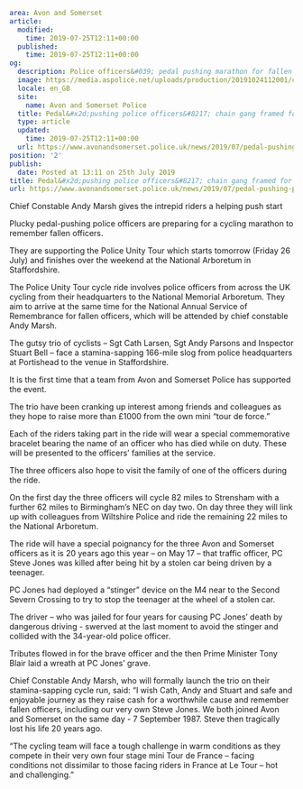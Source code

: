 ```yaml
area: Avon and Somerset
article:
  modified:
    time: 2019-07-25T12:11+00:00
  published:
    time: 2019-07-25T12:11+00:00
og:
  description: Police officers&#039; pedal pushing marathon for fallen colleagues&#8230;
  image: https://media.aspolice.net/uploads/production/20191024112001/cycle-ride-with-chief..jpg
  locale: en_GB
  site:
    name: Avon and Somerset Police
  title: Pedal&#x2d;pushing police officers&#8217; chain gang framed for charity success | Avon and Somerset Police
  type: article
  updated:
    time: 2019-07-25T12:11+00:00
  url: https://www.avonandsomerset.police.uk/news/2019/07/pedal-pushing-police-officers-chain-gang-framed-for-charity-success/
position: '2'
publish:
  date: Posted at 13:11 on 25th July 2019
title: Pedal&#x2d;pushing police officers&#8217; chain gang framed for charity success | Avon and Somerset Police
url: https://www.avonandsomerset.police.uk/news/2019/07/pedal-pushing-police-officers-chain-gang-framed-for-charity-success/
```

Chief Constable Andy Marsh gives the intrepid riders a helping push start

Plucky pedal-pushing police officers are preparing for a cycling marathon to remember fallen officers.

They are supporting the Police Unity Tour which starts tomorrow (Friday 26 July) and finishes over the weekend at the National Arboretum in Staffordshire.

The Police Unity Tour cycle ride involves police officers from across the UK cycling from their headquarters to the National Memorial Arboretum. They aim to arrive at the same time for the National Annual Service of Remembrance for fallen officers, which will be attended by chief constable Andy Marsh.

The gutsy trio of cyclists – Sgt Cath Larsen, Sgt Andy Parsons and Inspector Stuart Bell – face a stamina-sapping 166-mile slog from police headquarters at Portishead to the venue in Staffordshire.

It is the first time that a team from Avon and Somerset Police has supported the event.

The trio have been cranking up interest among friends and colleagues as they hope to raise more than £1000 from the own mini “tour de force.”

Each of the riders taking part in the ride will wear a special commemorative bracelet bearing the name of an officer who has died while on duty. These will be presented to the officers’ families at the service.

The three officers also hope to visit the family of one of the officers during the ride.

On the first day the three officers will cycle 82 miles to Strensham with a further 62 miles to Birmingham’s NEC on day two. On day three they will link up with colleagues from Wiltshire Police and ride the remaining 22 miles to the National Arboretum.

The ride will have a special poignancy for the three Avon and Somerset officers as it is 20 years ago this year – on May 17 – that traffic officer, PC Steve Jones was killed after being hit by a stolen car being driven by a teenager.

PC Jones had deployed a “stinger” device on the M4 near to the Second Severn Crossing to try to stop the teenager at the wheel of a stolen car.

The driver – who was jailed for four years for causing PC Jones’ death by dangerous driving - swerved at the last moment to avoid the stinger and collided with the 34-year-old police officer.

Tributes flowed in for the brave officer and the then Prime Minister Tony Blair laid a wreath at PC Jones’ grave.

Chief Constable Andy Marsh, who will formally launch the trio on their stamina-sapping cycle run, said: “I wish Cath, Andy and Stuart and safe and enjoyable journey as they raise cash for a worthwhile cause and remember fallen officers, including our very own Steve Jones. We both joined Avon and Somerset on the same day - 7 September 1987. Steve then tragically lost his life 20 years ago.

“The cycling team will face a tough challenge in warm conditions as they compete in their very own four stage mini Tour de France – facing conditions not dissimilar to those facing riders in France at Le Tour – hot and challenging.”
